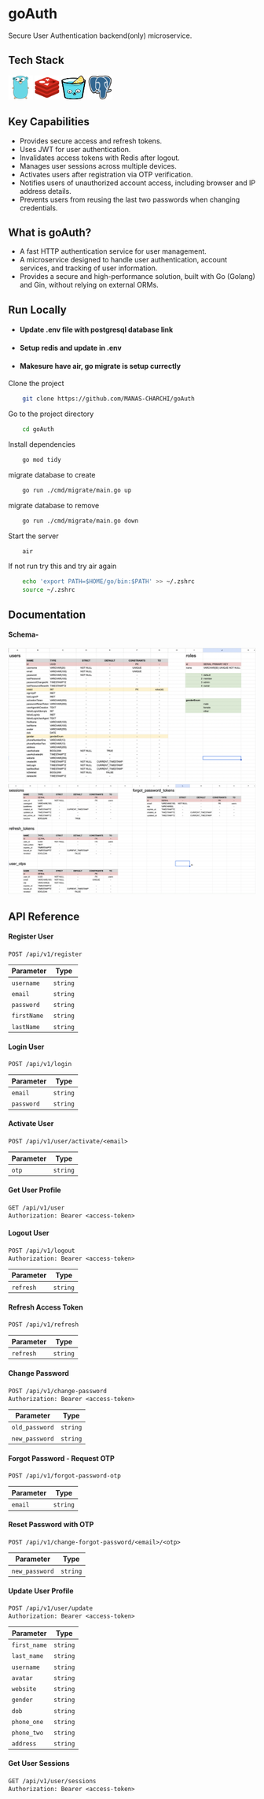 # goAuth

Secure User Authentication backend(only) microservice.

## Tech Stack

<p align="left">
    <img src="https://raw.githubusercontent.com/devicons/devicon/master/icons/go/go-original.svg" alt="Go" width="50" height="50" />
    <img src="https://raw.githubusercontent.com/devicons/devicon/master/icons/redis/redis-original.svg" alt="Redis" width="50" height="50" />
    <img src="https://raw.githubusercontent.com/gin-gonic/logo/master/color.png" alt="Gin" width="50" height="50" />
    <img src="https://raw.githubusercontent.com/devicons/devicon/master/icons/postgresql/postgresql-original.svg" alt="PostgreSQL" width="50" height="50" />
</p>

## Key Capabilities

- Provides secure access and refresh tokens.
- Uses JWT for user authentication.
- Invalidates access tokens with Redis after logout.
- Manages user sessions across multiple devices.
- Activates users after registration via OTP verification.
- Notifies users of unauthorized account access, including browser and IP address details.
- Prevents users from reusing the last two passwords when changing credentials.

## What is goAuth?

- A fast HTTP authentication service for user management.
- A microservice designed to handle user authentication, account services, and tracking of user information.
- Provides a secure and high-performance solution, built with Go (Golang) and Gin, without relying on external ORMs.

## Run Locally

- #### Update .env file with postgresql database link
- #### Setup redis and update in .env
- #### Makesure have air, go migrate is setup currectly

Clone the project

```bash
    git clone https://github.com/MANAS-CHARCHI/goAuth
```

Go to the project directory

```bash
    cd goAuth
```

Install dependencies

```bash
    go mod tidy
```

migrate database to create

```bash
    go run ./cmd/migrate/main.go up
```

migrate database to remove

```bash
    go run ./cmd/migrate/main.go down
```

Start the server

```bash
    air
```

If not run try this and try air again

```bash
    echo 'export PATH=$HOME/go/bin:$PATH' >> ~/.zshrc
    source ~/.zshrc
```

## Documentation

#### Schema-

![auth user model](assets/user_model.png)
![auth user model](assets/other_models.png)

## API Reference

#### Register User

```http
POST /api/v1/register
```

| Parameter   | Type     |
| ----------- | -------- |
| `username`  | `string` |
| `email`     | `string` |
| `password`  | `string` |
| `firstName` | `string` |
| `lastName`  | `string` |

#### Login User

```http
POST /api/v1/login
```

| Parameter  | Type     |
| ---------- | -------- |
| `email`    | `string` |
| `password` | `string` |

#### Activate User

```http
POST /api/v1/user/activate/<email>
```

| Parameter | Type     |
| --------- | -------- |
| `otp`     | `string` |

#### Get User Profile

```http
GET /api/v1/user
Authorization: Bearer <access-token>
```

#### Logout User

```http
POST /api/v1/logout
Authorization: Bearer <access-token>
```

| Parameter | Type     |
| --------- | -------- |
| `refresh` | `string` |

#### Refresh Access Token

```http
POST /api/v1/refresh
```

| Parameter | Type     |
| --------- | -------- |
| `refresh` | `string` |

#### Change Password

```http
POST /api/v1/change-password
Authorization: Bearer <access-token>
```

| Parameter      | Type     |
| -------------- | -------- |
| `old_password` | `string` |
| `new_password` | `string` |

#### Forgot Password - Request OTP

```http
POST /api/v1/forgot-password-otp
```

| Parameter | Type     |
| --------- | -------- |
| `email`   | `string` |

#### Reset Password with OTP

```http
POST /api/v1/change-forgot-password/<email>/<otp>
```

| Parameter      | Type     |
| -------------- | -------- |
| `new_password` | `string` |

#### Update User Profile

```http
POST /api/v1/user/update
Authorization: Bearer <access-token>
```

| Parameter    | Type     |
| ------------ | -------- |
| `first_name` | `string` |
| `last_name`  | `string` |
| `username`   | `string` |
| `avatar`     | `string` |
| `website`    | `string` |
| `gender`     | `string` |
| `dob`        | `string` |
| `phone_one`  | `string` |
| `phone_two`  | `string` |
| `address`    | `string` |

#### Get User Sessions

```http
GET /api/v1/user/sessions
Authorization: Bearer <access-token>
```

